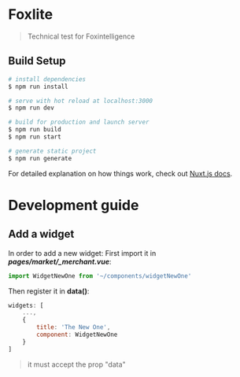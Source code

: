 # Foxlite

> Technical test for Foxintelligence

## Build Setup

``` bash
# install dependencies
$ npm run install

# serve with hot reload at localhost:3000
$ npm run dev

# build for production and launch server
$ npm run build
$ npm run start

# generate static project
$ npm run generate
```

For detailed explanation on how things work, check out [Nuxt.js docs](https://nuxtjs.org).

# Development guide

## Add a widget

In order to add a new widget:
First import it in ***pages/market/_merchant.vue***:
```javascript
import WidgetNewOne from '~/components/widgetNewOne'
```
Then register it in **data()**:
```javascript
widgets: [
	...,
	{
		title: 'The New One',
		component: WidgetNewOne
	}
]
```

> it must accept the prop "data"
